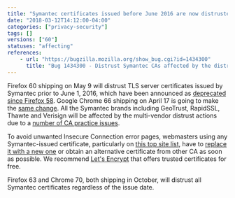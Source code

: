 ```yaml
---
title: "Symantec certificates issued before June 2016 are now distrusted"
date: "2018-03-12T14:12:00-04:00"
categories: ["privacy-security"]
tags: []
versions: ["60"]
statuses: "affecting"
references:
    - url: "https://bugzilla.mozilla.org/show_bug.cgi?id=1434300"
      title: "Bug 1434300 - Distrust Symantec CAs affected by the distrust plan"
---
```

Firefox 60 shipping on May 9 will distrust TLS server certificates issued by Symantec prior to June 1, 2016, which have been announced as [deprecated since Firefox 58](https://www.fxsitecompat.com/en-CA/docs/2018/symantec-issued-certificates-will-soon-be-distrusted/). Google Chrome 66 shipping on April 17 is going to make the [same change](https://security.googleblog.com/2017/09/chromes-plan-to-distrust-symantec.html). All the Symantec brands including GeoTrust, RapidSSL, Thawte and Verisign will be affected by the multi-vendor distrust actions due to a [number of CA practice issues](https://wiki.mozilla.org/CA:Symantec_Issues).

To avoid unwanted Insecure Connection error pages, webmasters using any Symantec-issued certificate, particularly on [this top site list](https://bugzilla.mozilla.org/attachment.cgi?id=8953758), have to [replace it with a new one](https://www.symantec.com/connect/blogs/information-replacement-symantec-ssltls-certificates) or obtain an alternative certificate from other CA as soon as possible. We recommend [Let's Encrypt](https://letsencrypt.org/) that offers trusted certificates for free.

Firefox 63 and Chrome 70, both shipping in October, will distrust all Symantec certificates regardless of the issue date.
